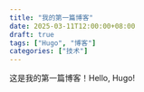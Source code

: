 ```yaml
---
title: "我的第一篇博客"
date: 2025-03-11T12:00:00+08:00
draft: true
tags: ["Hugo", "博客"]
categories: ["技术"]
---
```

这是我的第一篇博客！Hello, Hugo!

